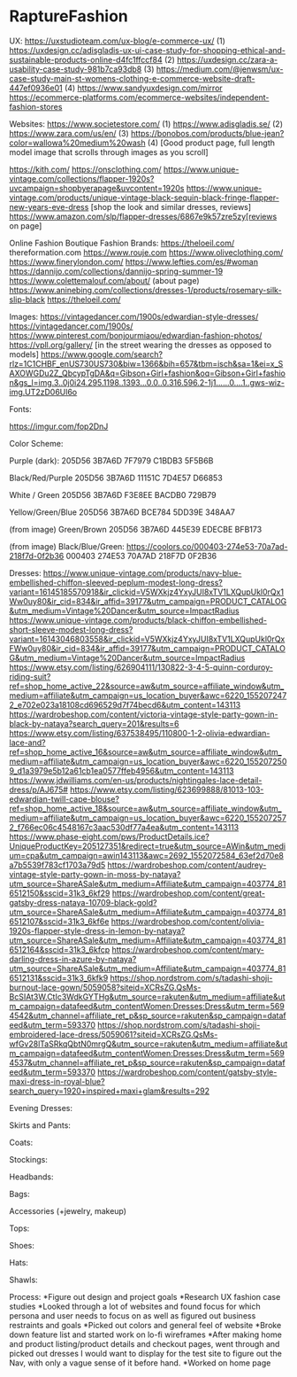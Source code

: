 # RaptureFashion

UX:
https://uxstudioteam.com/ux-blog/e-commerce-ux/ (1)
https://uxdesign.cc/adisgladis-ux-ui-case-study-for-shopping-ethical-and-sustainable-products-online-d4fc1ffccf84 (2)
https://uxdesign.cc/zara-a-usability-case-study-981b7ca93db8 (3)
https://medium.com/@jenwsm/ux-case-study-main-st-womens-clothing-e-commerce-website-draft-447ef0936e01 (4)
https://www.sandyuxdesign.com/mirror 
https://ecommerce-platforms.com/ecommerce-websites/independent-fashion-stores

Websites:
https://www.societestore.com/ (1)
https://www.adisgladis.se/ (2)
https://www.zara.com/us/en/ (3)
https://bonobos.com/products/blue-jean?color=wallowa%20medium%20wash (4) [Good product page, full length model image that scrolls through images as you scroll]

https://kith.com/
https://onsclothing.com/
https://www.unique-vintage.com/collections/flapper-1920s?uvcampaign=shopbyerapage&uvcontent=1920s
    https://www.unique-vintage.com/products/unique-vintage-black-sequin-black-fringe-flapper-new-years-eve-dress [shop the look and similar dresses, reviews]
https://www.amazon.com/slp/flapper-dresses/6867e9k57zre5zy[reviews on page]

Online Fashion Boutique Fashion Brands:
https://theloeil.com/
thereformation.com
https://www.rouje.com
https://www.oliveclothing.com/
https://www.finerylondon.com/
https://www.lefties.com/es/#woman
https://dannijo.com/collections/dannijo-spring-summer-19
https://www.colettemalouf.com/about/ (about page)
https://www.aninebing.com/collections/dresses-1/products/rosemary-silk-slip-black
https://theloeil.com/

Images:
https://vintagedancer.com/1900s/edwardian-style-dresses/
https://vintagedancer.com/1900s/
https://www.pinterest.com/bonjourmiaou/edwardian-fashion-photos/
https://vpll.org/gallery/ [in the street wearing the dresses as opposed to models]
https://www.google.com/search?rlz=1C1CHBF_enUS730US730&biw=1366&bih=657&tbm=isch&sa=1&ei=x_SAXOWGDu2Z_QbcypTgDA&q=Gibson+Girl+fashion&oq=Gibson+Girl+fashion&gs_l=img.3..0j0i24.295.1198..1393...0.0..0.316.596.2-1j1......0....1..gws-wiz-img.UT2zD06Ul6o

Fonts: 

https://imgur.com/fop2DnJ

Color Scheme: 

Purple (dark):
205D56
3B7A6D
7F7979
C1BDB3
5F5B6B

Black/Red/Purple
205D56
3B7A6D
11151C
7D4E57
D66853

White / Green
205D56
3B7A6D
F3E8EE
BACDB0
729B79

Yellow/Green/Blue
205D56
3B7A6D
BCE784
5DD39E
348AA7

(from image) Green/Brown
205D56
3B7A6D
445E39
EDECBE
BFB173

(from image) Black/Blue/Green: https://coolors.co/000403-274e53-70a7ad-218f7d-0f2b36
000403
274E53
70A7AD
218F7D
0F2B36

Dresses:
https://www.unique-vintage.com/products/navy-blue-embellished-chiffon-sleeved-peplum-modest-long-dress?variant=16145185570918&ir_clickid=V5WXkjz4YxyJUI8xTV1LXQupUkl0rQx1Ww0uy80&ir_cid=834&ir_affid=39177&utm_campaign=PRODUCT_CATALOG&utm_medium=Vintage%20Dancer&utm_source=ImpactRadius
https://www.unique-vintage.com/products/black-chiffon-embellished-short-sleeve-modest-long-dress?variant=16143046803558&ir_clickid=V5WXkjz4YxyJUI8xTV1LXQupUkl0rQxFWw0uy80&ir_cid=834&ir_affid=39177&utm_campaign=PRODUCT_CATALOG&utm_medium=Vintage%20Dancer&utm_source=ImpactRadius
https://www.etsy.com/listing/626904111/130822-3-4-5-quinn-corduroy-riding-suit?ref=shop_home_active_22&source=aw&utm_source=affiliate_window&utm_medium=affiliate&utm_campaign=us_location_buyer&awc=6220_1552072472_e702e023a18108cd696529d7f74becd6&utm_content=143113
https://wardrobeshop.com/content/victoria-vintage-style-party-gown-in-black-by-nataya?search_query=201&results=6
https://www.etsy.com/listing/637538495/110800-1-2-olivia-edwardian-lace-and?ref=shop_home_active_16&source=aw&utm_source=affiliate_window&utm_medium=affiliate&utm_campaign=us_location_buyer&awc=6220_1552072509_d1a3979e5b12a61cb1ea0577ffeb4956&utm_content=143113
https://www.jdwilliams.com/en-us/products/nightingales-lace-detail-dress/p/AJ675#
https://www.etsy.com/listing/623699888/81013-103-edwardian-twill-cape-blouse?ref=shop_home_active_18&source=aw&utm_source=affiliate_window&utm_medium=affiliate&utm_campaign=us_location_buyer&awc=6220_1552072572_f766ec06c4548167c3aac530df77a4ea&utm_content=143113
https://www.phase-eight.com/pws/ProductDetails.ice?UniqueProductKey=205127351&redirect=true&utm_source=AWin&utm_medium=cpa&utm_campaign=awin143113&awc=2692_1552072584_63ef2d70e8a7b5539f783cf1703a79d5
https://wardrobeshop.com/content/audrey-vintage-style-party-gown-in-moss-by-nataya?utm_source=ShareASale&utm_medium=Affiliate&utm_campaign=403774_816512150&sscid=31k3_6kf29
https://wardrobeshop.com/content/great-gatsby-dress-nataya-10709-black-gold?utm_source=ShareASale&utm_medium=Affiliate&utm_campaign=403774_816512107&sscid=31k3_6kf6e
https://wardrobeshop.com/content/olivia-1920s-flapper-style-dress-in-lemon-by-nataya?utm_source=ShareASale&utm_medium=Affiliate&utm_campaign=403774_816512164&sscid=31k3_6kfcp
https://wardrobeshop.com/content/mary-darling-dress-in-azure-by-nataya?utm_source=ShareASale&utm_medium=Affiliate&utm_campaign=403774_816512131&sscid=31k3_6kfk9
https://shop.nordstrom.com/s/tadashi-shoji-burnout-lace-gown/5059058?siteid=XCRsZG.QsMs-BcSIAt3W.CtIc3WdkGYTHg&utm_source=rakuten&utm_medium=affiliate&utm_campaign=datafeed&utm_contentWomen:Dresses:Dress&utm_term=5694542&utm_channel=affiliate_ret_p&sp_source=rakuten&sp_campaign=datafeed&utm_term=593370
https://shop.nordstrom.com/s/tadashi-shoji-embroidered-lace-dress/5059061?siteid=XCRsZG.QsMs-wfGv28lTaSRkqQbtN0mrgQ&utm_source=rakuten&utm_medium=affiliate&utm_campaign=datafeed&utm_contentWomen:Dresses:Dress&utm_term=5694537&utm_channel=affiliate_ret_p&sp_source=rakuten&sp_campaign=datafeed&utm_term=593370
https://wardrobeshop.com/content/gatsby-style-maxi-dress-in-royal-blue?search_query=1920+inspired+maxi+glam&results=292

Evening Dresses:

Skirts and Pants:

Coats:

Stockings:

Headbands:

Bags:

Accessories (+jewelry, makeup)

Tops:

Shoes:

Hats:

Shawls:


Process:
*Figure out design and project goals
*Research UX fashion case studies
*Looked through a lot of websites and found focus for which persona and user needs to focus on as well as figured out business restraints and goals
*Picked out colors and general feel of website
*Broke down feature list and started work on lo-fi wireframes
*After making home and product listing/product details and checkout pages, went through and picked out dresses I would want to display for the test site to figure out the Nav, with only a vague sense of it before hand. 
*Worked on home page
